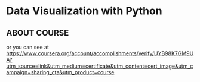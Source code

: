 # Data Visualization with Python

## ABOUT COURSE

or you can see at https://www.coursera.org/account/accomplishments/verify/UYB98K7GM9UA?utm_source=link&utm_medium=certificate&utm_content=cert_image&utm_campaign=sharing_cta&utm_product=course
